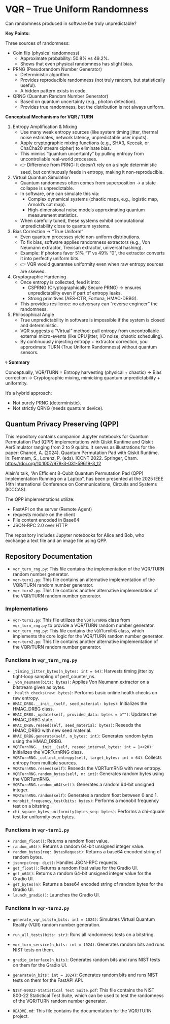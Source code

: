 # VQR – True Uniform Randomness

Can randomness produced in software be truly unpredictable?

**Key Points:**

Three sources of randomness:

*   Coin flip (physical randomness)
    *   Approximate probability: 50.8% vs 49.2%.
    *   Shows that even physical randomness has slight bias.
*   PRNG (Pseudorandom Number Generator)
    *   Deterministic algorithm.
    *   Provides reproducible randomness (not truly random, but statistically useful).
    *   A hidden pattern exists in code.
*   QRNG (Quantum Random Number Generator)
    *   Based on quantum uncertainty (e.g., photon detection).
    *   Provides true randomness, but the distribution is not always uniform.

**Conceptual Mechanisms for VQR / TURN**

1.  Entropy Amplification & Mixing
    *   Use many weak entropy sources (like system timing jitter, thermal noise estimates, network latency, unpredictable user inputs).
    *   Apply cryptographic mixing functions (e.g., SHA3, Keccak, or ChaCha20 stream cipher) to eliminate bias.
    *   This mimics “quantum uncertainty” by pulling entropy from uncontrollable real-world processes.
    *   👉 Difference from PRNG: It doesn’t rely on a single deterministic seed, but continuously feeds in entropy, making it non-reproducible.
2.  Virtual Quantum Simulation
    *   Quantum randomness often comes from superposition → a state collapse is unpredictable.
    *   In software, one can simulate this via:
        *   Complex dynamical systems (chaotic maps, e.g., logistic map, Arnold’s cat map).
        *   High-dimensional noise models approximating quantum measurement statistics.
    *   When carefully tuned, these systems exhibit computational unpredictability close to quantum systems.
3.  Bias Correction → “True Uniform”
    *   Even quantum processes yield non-uniform distributions.
    *   To fix bias, software applies randomness extractors (e.g., Von Neumann extractor, Trevisan extractor, universal hashing).
    *   Example: If photons favor 51% “1” vs 49% “0”, the extractor converts it into perfectly uniform bits.
    *   👉 VQR would guarantee uniformity even when raw entropy sources are skewed.
4.  Cryptographic Hardening
    *   Once entropy is collected, feed it into:
        *   CSPRNG (Cryptographically Secure PRNG) → ensures unpredictability even if part of entropy leaks.
        *   Strong primitives (AES-CTR, Fortuna, HMAC-DRBG).
    *   This provides resilience: no adversary can “reverse engineer” the randomness.
5.  Philosophical Angle
    *   True unpredictability in software is impossible if the system is closed and deterministic.
    *   VQR suggests a “Virtual” method: pull entropy from uncontrollable external micro-events (like CPU jitter, I/O noise, chaotic scheduling).
    *   By continuously injecting entropy + extractor correction, you approximate TURN (True Uniform Randomness) without quantum sensors.

🌀 **Summary**

Conceptually, VQR/TURN = Entropy harvesting (physical + chaotic) → Bias correction → Cryptographic mixing, mimicking quantum unpredictability + uniformity.

It’s a hybrid approach:

*   Not purely PRNG (deterministic).
*   Not strictly QRNG (needs quantum device).

## Quantum Privacy Preserving (QPP)

This repository contains companion Jupyter notebooks for Quantum Permutation Pad (QPP) implementations with Qiskit Runtime and Qiskit AerSimulator ranging from 2 to 9 qubits. It serves as illustrations for the paper: Chancé, A. (2024). Quantum Permutation Pad with Qiskit Runtime. In: Femmam, S., Lorenz, P. (eds). ICCNT 2022. Springer, Cham. https://doi.org/10.1007/978-3-031-59619-3_12

Alain's talk, “An Efficient 8-Qubit Quantum Permutation Pad (QPP) Implementation Running on a Laptop”, has been presented at the 2025 IEEE 14th International Conference on Communications, Circuits and Systems (ICCCAS).

The QPP implementations utilize:

*   FastAPI on the server (Remote Agent)
*   requests module on the client
*   File content encoded in Base64
*   JSON-RPC 2.0 over HTTP

The repository includes Jupyter notebooks for Alice and Bob, who exchange a text file and an image file using QPP.

## Repository Documentation

*   `vqr_turn_rng.py`: This file contains the implementation of the VQR/TURN random number generator.
*   `vqr-turn1.py`: This file contains an alternative implementation of the VQR/TURN random number generator.
*   `vqr-turn2.py`: This file contains another alternative implementation of the VQR/TURN random number generator.

### Implementations

*   `vqr-turn1.py`: This file utilizes the `VQRTurnRNG` class from `vqr_turn_rng.py` to provide a VQR/TURN random number generator.
*   `vqr_turn_rng.py`: This file contains the `VQRTurnRNG` class, which implements the core logic for the VQR/TURN random number generator.
*   `vqr-turn2.py`: This file contains another alternative implementation of the VQR/TURN random number generator.

### Functions in `vqr_turn_rng.py`

*   `_timing_jitter_bytes(n_bytes: int = 64)`: Harvests timing jitter by tight-loop sampling of perf_counter_ns.
*   `_von_neumann(bits: bytes)`: Applies Von Neumann extractor on a bitstream given as bytes.
*   `_health_checks(raw: bytes)`: Performs basic online health checks on raw entropy.
*   `HMAC_DRBG.__init__(self, seed_material: bytes)`: Initializes the HMAC_DRBG class.
*   `HMAC_DRBG._update(self, provided_data: bytes = b"")`: Updates the HMAC_DRBG state.
*   `HMAC_DRBG.reseed(self, seed_material: bytes)`: Reseeds the HMAC_DRBG with new seed material.
*   `HMAC_DRBG.generate(self, n_bytes: int)`: Generates random bytes using the HMAC_DRBG.
*   `VQRTurnRNG.__init__(self, reseed_interval_bytes: int = 1<<20)`: Initializes the VQRTurnRNG class.
*   `VQRTurnRNG._collect_entropy(self, target_bytes: int = 64)`: Collects entropy from multiple sources.
*   `VQRTurnRNG.reseed(self)`: Reseeds the VQRTurnRNG with new entropy.
*   `VQRTurnRNG.random_bytes(self, n: int)`: Generates random bytes using the VQRTurnRNG.
*   `VQRTurnRNG.random_u64(self)`: Generates a random 64-bit unsigned integer.
*   `VQRTurnRNG.random(self)`: Generates a random float between 0 and 1.
*   `monobit_frequency_test(bits: bytes)`: Performs a monobit frequency test on a bitstring.
*   `chi_square_bytes_uniformity(bytes_seq: bytes)`: Performs a chi-square test for uniformity over bytes.

### Functions in `vqr-turn1.py`

*   `random_float()`: Returns a random float value.
*   `random_u64()`: Returns a random 64-bit unsigned integer value.
*   `random_bytes(req: BytesRequest)`: Returns a base64 encoded string of random bytes.
*   `jsonrpc(req: dict)`: Handles JSON-RPC requests.
*   `get_float()`: Returns a random float value for the Gradio UI.
*   `get_u64()`: Returns a random 64-bit unsigned integer value for the Gradio UI.
*   `get_bytes(n)`: Returns a base64 encoded string of random bytes for the Gradio UI.
*   `launch_gradio()`: Launches the Gradio UI.

### Functions in `vqr-turn2.py`

*   `generate_vqr_bits(n_bits: int = 1024)`: Simulates Virtual Quantum Reality (VQR) random number generation.
*   `run_all_tests(bits: str)`: Runs all randomness tests on a bitstring.
*   `vqr_turn_service(n_bits: int = 1024)`: Generates random bits and runs NIST tests on them.
*   `gradio_interface(n_bits)`: Generates random bits and runs NIST tests on them for the Gradio UI.
*   `generate(n_bits: int = 1024)`: Generates random bits and runs NIST tests on them for the FastAPI API.

*   `NIST-80022-Statistical Test Suite.pdf`: This file contains the NIST 800-22 Statistical Test Suite, which can be used to test the randomness of the VQR/TURN random number generator.
*   `README.md`: This file contains the documentation for the VQR/TURN project.
